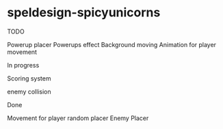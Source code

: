 # speldesign-spicyunicorns


TODO

Powerup placer
Powerups effect
Background moving
Animation for player movement

In progress

Scoring system

enemy collision

Done

Movement for player
random placer
Enemy Placer